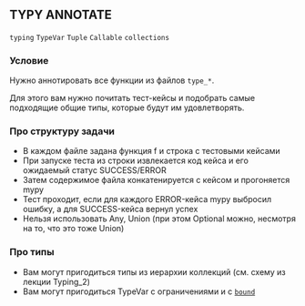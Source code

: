 ## TYPY ANNOTATE

`typing` `TypeVar` `Tuple` `Callable` `collections`

### Условие

Нужно аннотировать все функции из файлов `type_*`.

Для этого вам нужно почитать тест-кейсы и подобрать самые подходящие общие типы, которые будут им удовлетворять. 


### Про структуру задачи

* В каждом файле задана функция f и строка с тестовыми кейсами
* При запуске теста из строки извлекается код кейса и его ожидаемый статус SUCCESS/ERROR
* Затем содержимое файла конкатенируется с кейсом и прогоняется mypy
* Тест проходит, если для каждого ERROR-кейса mypy выбросил ошибку, а для SUCCESS-кейса вернул успех
* Нельзя использовать Any, Union (при этом Optional можно, несмотря на то, что это тоже Union)

### Про типы

* Вам могут пригодиться типы из иерархии коллекций (см. схему из лекции Typing_2)
* Вам могут пригодиться TypeVar с ограничениями и c [`bound`](https://docs.python.org/3.8/library/typing.html#typing.TypeVar)
